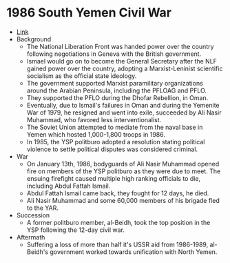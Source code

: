 # 1986 South Yemen Civil War
- [Link](https://en.wikipedia.org/wiki/South_Yemen_Civil_War)
- Background
    - The National Liberation Front was handed power over the country following negotiations in Geneva with the British government.
    - Ismael would go on to become the General Secretary after the NLF gained power over the country, adopting a Marxist-Leninist scientific socialism as the official state ideology.
    - The government supported Marxist paramilitary organizations around the Arabian Peninsula, including the PFLOAG and PFLO.
    - They supported the PFLO during the Dhofar Rebellion, in Oman.
    - Eventually, due to Ismail's failures in Oman and during the Yemenite War of 1979, he resigned and went into exile, succeeded by Ali Nasir Muhammad, who favored less interventionalist.
    - The Soviet Union attempted to mediate from the naval base in Yemen which hosted 1,000-1,800 troops in 1986.
    - In 1985, the YSP politburo adopted a resolution stating political violence to settle political disputes was considered criminal.
- War
    - On January 13th, 1986, bodyguards of Ali Nasir Muhammad opened fire on members of the YSP politburo as they were due to meet. The ensuing firefight caused multiple high ranking officials to die, including Abdul Fattah Ismail.
    - Abdul Fattah Ismail came back, they fought for 12 days, he died.
    - Ali Nasir Muhammad and some 60,000 members of his brigade fled to the YAR.
- Succession
    - A former politburo member, al-Beidh, took the top position in the YSP following the 12-day civil war.
- Aftermath
    - Suffering a loss of more than half it's USSR aid from 1986-1989, al-Beidh's government worked towards unification with North Yemen.